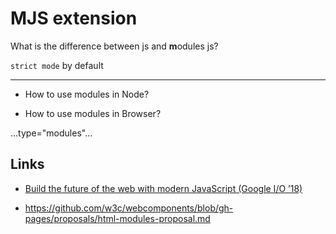 # MJS extension

What is the difference between js and **m**odules js?

`strict mode` by default

---

- How to use modules in Node?

- How to use modules in Browser?

...type="modules"...

## Links

- [Build the future of the web with modern JavaScript (Google I/O ’18)
](https://youtu.be/mIWCLOftfRw?list=PLNYkxOF6rcIC4NQeXpdAy0RbOACI66Hvf&t=459)

- https://github.com/w3c/webcomponents/blob/gh-pages/proposals/html-modules-proposal.md